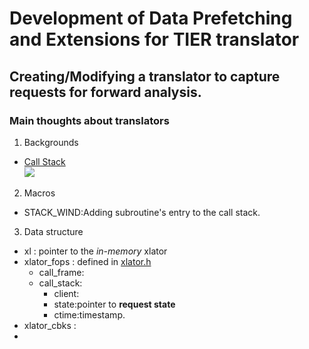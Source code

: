 # Development of Data Prefetching and Extensions for TIER translator #
## Creating/Modifying a translator to capture requests for forward analysis. ##
### Main thoughts about translators ###
1. Backgrounds  
  * [Call Stack](https://en.wikipedia.org/wiki/Call_stack)  
  ![ ](https://en.wikipedia.org/wiki/Call_stack#/media/File:Call_stack_layout.svg)  
2. Macros
  * STACK_WIND:Adding subroutine's entry to the call stack.  
3. Data structure
  * xl          : pointer to the _in-memory_ xlator
  * xlator_fops : defined in [xlator.h](https://github.com/code2hack/glusterfs/blob/doc/libglusterfs/src/xlator.h)
    * call_frame:
    * call_stack:   
      * client:
      * state:pointer to **request state**
      * ctime:timestamp.
  * xlator_cbks :
  * 
